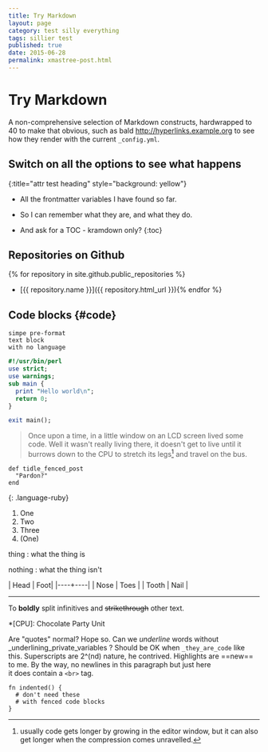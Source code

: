 ```yaml
---
title: Try Markdown
layout: page
category: test silly everything
tags: sillier test
published: true
date: 2015-06-28
permalink: xmastree-post.html
---
```


# Try Markdown

A non-comprehensive selection of
Markdown constructs, hardwrapped to 40
to make that obvious, such as bald
http://hyperlinks.example.org to see how
they render with the current
`_config.yml`.

## Switch on all the options to see what happens
{:title="attr test heading" style="background: yellow"}

* All the frontmatter variables I have found so far.
* So I can remember what they are, and what they do.

* And ask for a TOC - kramdown only?
{:toc}

## Repositories on Github
{% for repository in site.github.public_repositories %}
* [{{ repository.name }}]({{ repository.html_url }}){% endfor %}

Code blocks {#code}
----

```
simpe pre-format
text block
with no language
```

```perl
#!/usr/bin/perl
use strict;
use warnings;
sub main {
  print "Hello world\n";
  return 0;
}

exit main();
```

> Once upon a time, in a little window on an LCD screen
> lived some code.  Well it wasn't really living there, it
> doesn't get to live until it burrows down to the CPU to
> stretch its legs[^1] and travel on the bus.

~~~
def tidle_fenced_post
  "Pardon?"
end
~~~
{: .language-ruby}

1. One
2. Two
3. Three
1. (One)

thing
: what the thing is

nothing
: what the thing isn't

| Head | Foot|
|----+----|
| Nose | Toes |
| Tooth | Nail |

---

To **boldly** split infinitives and ~~strikethrough~~ other text.

[^1]: usually code gets longer by growing in the editor window,
  but it can also get longer when the compression comes unravelled.

*[CPU]: Chocolate Party Unit

Are "quotes" normal?  Hope so.  Can we _underline_ words without _underlining_private_variables ?  Should be OK when `_they_are_code` like this.  Superscripts are 2^(nd) nature, he contrived.  Highlights are ==new== to me.  By the way, no newlines in this paragraph but just here <br> it does contain a `<br>` tag.

	fn indented() {
	  # don't need these
	  # with fenced code blocks
	}

